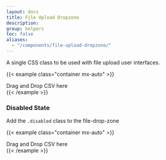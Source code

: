 ```yaml
---
layout: docs
title: File Upload Dropzone
description:
group: helpers
toc: false
aliases:
  - "/components/file-upload-dropzone/"
---
```


A single CSS class to be used with file upload user interfaces.

{{< example class="container mx-auto" >}}
<div class="file-drop-zone w-100">
  <div class="my-5 text-center text-primary">
    Drag and Drop CSV here
  </div>
</div>
{{< /example >}}

### Disabled State

Add the `.disabled` class to the file-drop-zone

{{< example class="container mx-auto" >}}
<div class="file-drop-zone disabled w-100">
  <div class="my-5 text-center text-primary">
    Drag and Drop CSV here
  </div>
</div>
{{< /example >}}
